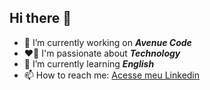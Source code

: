 ## Hi there 👋

- 🔭 I’m currently working on _**Avenue Code**_
- ❤️🥰 I'm passionate about _**Technology**_
- 🌱 I’m currently learning _**English**_
- 📫 How to reach me: [Acesse meu Linkedin](https://www.linkedin.com/in/julianaalmeidaa)

